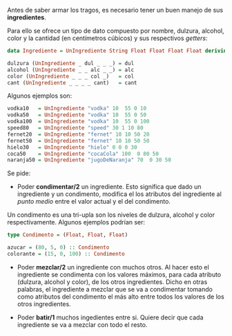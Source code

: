 Antes de saber armar los tragos, es necesario tener un buen manejo de sus **ingredientes**. 

Para ello se ofrece un tipo de dato compuesto por nombre, dulzura, alcohol, color y la cantidad (en centímetros cúbicos) y sus respectivos _getters_:

```Haskell
data Ingrediente = UnIngrediente String Float Float Float Float deriving (Show,Eq)

dulzura (UnIngrediente _ dul _ _ _) = dul
alcohol (UnIngrediente _ _ alc _ _) = alc
color (UnIngrediente _ _ _ col _)   = col
cant (UnIngrediente _ _ _ _ cant)   = cant
```

Algunos ejemplos son:
```Haskell
vodka10   = UnIngrediente "vodka" 10  55 0 10
vodka50   = UnIngrediente "vodka" 10  55 0 50
vodka100  = UnIngrediente "vodka" 10  55 0 100
speed80   = UnIngrediente "speed" 30 1 10 80
fernet20  = UnIngrediente "fernet" 10 10 50 20
fernet50  = UnIngrediente "fernet" 10 10 50 50
hielo30   = UnIngrediente "hielo" 0 0 0 30
coca50    = UnIngrediente "cocaCola" 100  0 80 50
naranja50 = UnIngrediente "jugoDeNaranja" 70  0 30 50
```

Se pide:
- Poder **condimentar/2** un ingrediente. Esto significa que dado un ingrediente y un condimento, modifica el los atributos del ingrediente al _punto medio_ entre el valor actual y el del condimento.

Un condimento es una tri-upla son los niveles de dulzura, alcohol y color respectivamente. Algunos ejemplos podrían ser:
```Haskell
type Condimento = (Float, Float, Float)

azucar = (80, 5, 0) :: Condimento
colorante = (15, 0, 100) :: Condimento
```

- Poder **mezclar/2** un ingrediente con muchos otros. Al hacer esto el ingrediente se condimenta con los valores máximos, para cada atributo (dulzura, alcohol y color), de los otros ingredientes. Dicho en otras palabras, el ingrediente a mezclar que se va a condimentar tomando como atributos del condimento el más alto entre todos los valores de los otros ingredientes.

- Poder **batir/1** muchos ingedientes entre si. Quiere decir que cada ingrediente se va a mezclar con todo el resto.

